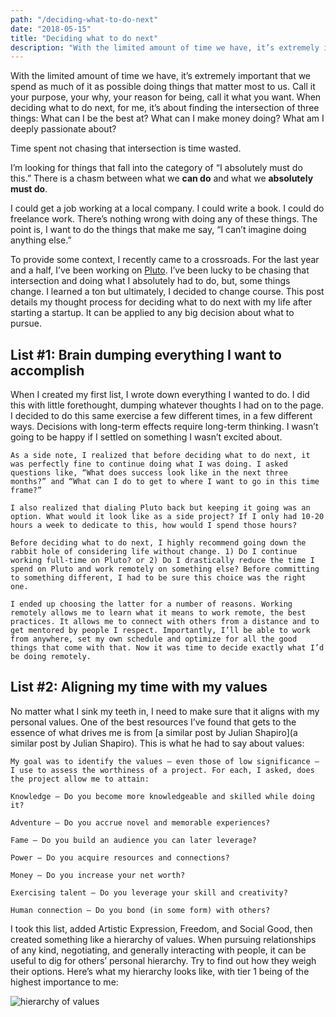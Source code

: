 ```yaml
---
path: "/deciding-what-to-do-next"
date: "2018-05-15"
title: "Deciding what to do next"
description: "With the limited amount of time we have, it’s extremely important that we spend as much of it as possible doing things that matter most to us. When deciding what to do next, for me, it’s about finding the intersection of three things."
---
```


With the limited amount of time we have, it’s extremely important that we spend as much of it as possible doing things that matter most to us. Call it your purpose, your why, your reason for being, call it what you want. When deciding what to do next, for me, it’s about finding the intersection of three things: What can I be the best at? What can I make money doing? What am I deeply passionate about?

Time spent not chasing that intersection is time wasted.

I’m looking for things that fall into the category of “I absolutely must do this.” There is a chasm between what we **can do** and what we **absolutely must do**.

I could get a job working at a local company. I could write a book. I could do freelance work. There’s nothing wrong with doing any of these things. The point is, I want to do the things that make me say, “I can’t imagine doing anything else.”

To provide some context, I recently came to a crossroads. For the last year and a half, I’ve been working on [Pluto](https://talkpluto.com/). I’ve been lucky to be chasing that intersection and doing what I absolutely had to do, but, some things change. I learned a ton but ultimately, I decided to change course. This post details my thought process for deciding what to do next with my life after starting a startup. It can be applied to any big decision about what to pursue.

## List #1: Brain dumping everything I want to accomplish

When I created my first list, I wrote down everything I wanted to do. I did this with little forethought, dumping whatever thoughts I had on to the page. I decided to do this same exercise a few different times, in a few different ways. Decisions with long-term effects require long-term thinking. I wasn’t going to be happy if I settled on something I wasn’t excited about.

```
As a side note, I realized that before deciding what to do next, it was perfectly fine to continue doing what I was doing. I asked questions like, “What does success look like in the next three months?” and “What can I do to get to where I want to go in this time frame?”

I also realized that dialing Pluto back but keeping it going was an option. What would it look like as a side project? If I only had 10-20 hours a week to dedicate to this, how would I spend those hours?

Before deciding what to do next, I highly recommend going down the rabbit hole of considering life without change. 1) Do I continue working full-time on Pluto? or 2) Do I drastically reduce the time I spend on Pluto and work remotely on something else? Before committing to something different, I had to be sure this choice was the right one.

I ended up choosing the latter for a number of reasons. Working remotely allows me to learn what it means to work remote, the best practices. It allows me to connect with others from a distance and to get mentored by people I respect. Importantly, I’ll be able to work from anywhere, set my own schedule and optimize for all the good things that come with that. Now it was time to decide exactly what I’d be doing remotely.
```

## List #2: Aligning my time with my values

No matter what I sink my teeth in, I need to make sure that it aligns with my personal values. One of the best resources I’ve found that gets to the essence of what drives me is from [a similar post by Julian Shapiro](a similar post by Julian Shapiro). This is what he had to say about values:

```
My goal was to identify the values — even those of low significance — I use to assess the worthiness of a project. For each, I asked, does the project allow me to attain:

Knowledge — Do you become more knowledgeable and skilled while doing it?

Adventure — Do you accrue novel and memorable experiences?

Fame — Do you build an audience you can later leverage?

Power — Do you acquire resources and connections?

Money — Do you increase your net worth?

Exercising talent — Do you leverage your skill and creativity?

Human connection — Do you bond (in some form) with others?
```

I took this list, added Artistic Expression, Freedom, and Social Good, then created something like a hierarchy of values. When pursuing relationships of any kind, negotiating, and generally interacting with people, it can be useful to dig for others’ personal hierarchy. Try to find out how they weigh their options. Here’s what my hierarchy looks like, with tier 1 being of the highest importance to me:

![hierarchy of values](https://imagebin.ca/v/4Pzr3jMJAanJ)